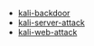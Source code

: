 
- [kali-backdoor](kali-backdoor/)
- [kali-server-attack](kali-server-attack/)
- [kali-web-attack](kali-web-attack/)
